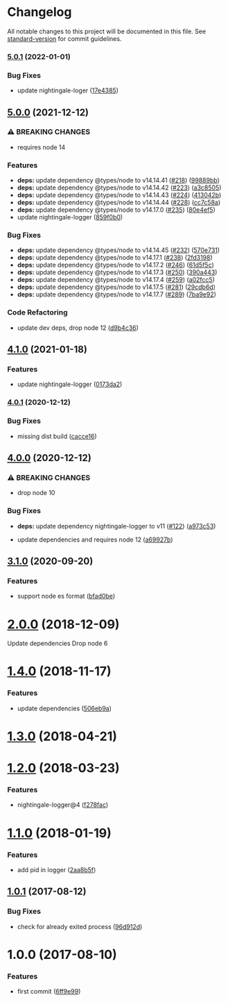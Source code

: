 # Changelog

All notable changes to this project will be documented in this file. See [standard-version](https://github.com/conventional-changelog/standard-version) for commit guidelines.

### [5.0.1](https://github.com/christophehurpeau/graceful-kill/compare/v5.0.0...v5.0.1) (2022-01-01)


### Bug Fixes

* update nightingale-loger ([17e4385](https://github.com/christophehurpeau/graceful-kill/commit/17e43853e0f0c5eb7f998b55f2fcc79ae7832b48))

## [5.0.0](https://www.github.com/christophehurpeau/graceful-kill/compare/v4.1.0...v5.0.0) (2021-12-12)


### ⚠ BREAKING CHANGES

* requires node 14

### Features

* **deps:** update dependency @types/node to v14.14.41 ([#218](https://www.github.com/christophehurpeau/graceful-kill/issues/218)) ([99889bb](https://www.github.com/christophehurpeau/graceful-kill/commit/99889bbaa6f85603cfa215e4c255890ebce5db1f))
* **deps:** update dependency @types/node to v14.14.42 ([#223](https://www.github.com/christophehurpeau/graceful-kill/issues/223)) ([a3c8505](https://www.github.com/christophehurpeau/graceful-kill/commit/a3c8505ae5ed0d55028fc9a139f407a9512867a0))
* **deps:** update dependency @types/node to v14.14.43 ([#224](https://www.github.com/christophehurpeau/graceful-kill/issues/224)) ([413042b](https://www.github.com/christophehurpeau/graceful-kill/commit/413042b2d57b4ecc7cf0463fa8346dccef25ea68))
* **deps:** update dependency @types/node to v14.14.44 ([#228](https://www.github.com/christophehurpeau/graceful-kill/issues/228)) ([cc7c58a](https://www.github.com/christophehurpeau/graceful-kill/commit/cc7c58a588b30c3dcd9b6c20907887eb6f1495fe))
* **deps:** update dependency @types/node to v14.17.0 ([#235](https://www.github.com/christophehurpeau/graceful-kill/issues/235)) ([80e4ef5](https://www.github.com/christophehurpeau/graceful-kill/commit/80e4ef5bb65d93ac65e8e0895a6bf066d99756bb))
* update nightingale-logger ([859f0b0](https://www.github.com/christophehurpeau/graceful-kill/commit/859f0b0f7f06819a5d56ff0fab94f6b0ba079039))


### Bug Fixes

* **deps:** update dependency @types/node to v14.14.45 ([#232](https://www.github.com/christophehurpeau/graceful-kill/issues/232)) ([570e731](https://www.github.com/christophehurpeau/graceful-kill/commit/570e731b255083dd2dad26f508d79cdac868360a))
* **deps:** update dependency @types/node to v14.17.1 ([#238](https://www.github.com/christophehurpeau/graceful-kill/issues/238)) ([2fd3198](https://www.github.com/christophehurpeau/graceful-kill/commit/2fd319840fc6a9fde269d978fa9f58e5bc3ac875))
* **deps:** update dependency @types/node to v14.17.2 ([#246](https://www.github.com/christophehurpeau/graceful-kill/issues/246)) ([61d5f5c](https://www.github.com/christophehurpeau/graceful-kill/commit/61d5f5c1caf2bea664b206a90a6b0e7f6412a69f))
* **deps:** update dependency @types/node to v14.17.3 ([#250](https://www.github.com/christophehurpeau/graceful-kill/issues/250)) ([390a443](https://www.github.com/christophehurpeau/graceful-kill/commit/390a44363f25c46d2e7fcf96de8a67ef9ad564c9))
* **deps:** update dependency @types/node to v14.17.4 ([#259](https://www.github.com/christophehurpeau/graceful-kill/issues/259)) ([a02fcc5](https://www.github.com/christophehurpeau/graceful-kill/commit/a02fcc586ef121c137f2fed1c306c8eb0e968929))
* **deps:** update dependency @types/node to v14.17.5 ([#281](https://www.github.com/christophehurpeau/graceful-kill/issues/281)) ([29cdb6d](https://www.github.com/christophehurpeau/graceful-kill/commit/29cdb6dc7328377fe5b7320a7773f87114be6974))
* **deps:** update dependency @types/node to v14.17.7 ([#289](https://www.github.com/christophehurpeau/graceful-kill/issues/289)) ([7ba9e92](https://www.github.com/christophehurpeau/graceful-kill/commit/7ba9e92544b082a824582690a347eda1475f99dd))


### Code Refactoring

* update dev deps, drop node 12 ([d9b4c36](https://www.github.com/christophehurpeau/graceful-kill/commit/d9b4c3650a8b603c6dfdd16d82803f570b0ec1da))

## [4.1.0](https://github.com/christophehurpeau/graceful-kill/compare/v4.0.1...v4.1.0) (2021-01-18)


### Features

* update nightingale-logger ([0173da2](https://github.com/christophehurpeau/graceful-kill/commit/0173da2296e95599356e2697d5fadda4b0a8d81a))

### [4.0.1](https://github.com/christophehurpeau/graceful-kill/compare/v4.0.0...v4.0.1) (2020-12-12)


### Bug Fixes

* missing dist build ([cacce16](https://github.com/christophehurpeau/graceful-kill/commit/cacce16217bc1e930b92f50671aa499d9e7335b1))

## [4.0.0](https://github.com/christophehurpeau/graceful-kill/compare/v3.1.0...v4.0.0) (2020-12-12)


### ⚠ BREAKING CHANGES

* drop node 10

### Bug Fixes

* **deps:** update dependency nightingale-logger to v11 ([#122](https://github.com/christophehurpeau/graceful-kill/issues/122)) ([a973c53](https://github.com/christophehurpeau/graceful-kill/commit/a973c5309e112f9353ae8d5254df95d53cde20c1))


* update dependencies and requires node 12 ([a69927b](https://github.com/christophehurpeau/graceful-kill/commit/a69927b31ab4b2873ce05558979641b3a45c1d53))

## [3.1.0](https://github.com/christophehurpeau/graceful-kill/compare/v3.0.1...v3.1.0) (2020-09-20)


### Features

* support node es format ([bfad0be](https://github.com/christophehurpeau/graceful-kill/commit/bfad0be9c39ac1f031ba2719091a425a4a860256))

<a name="2.0.0"></a>
# [2.0.0](https://github.com/christophehurpeau/graceful-kill/compare/v1.4.0...v2.0.0) (2018-12-09)

Update dependencies
Drop node 6


<a name="1.4.0"></a>
# [1.4.0](https://github.com/christophehurpeau/graceful-kill/compare/v1.3.0...v1.4.0) (2018-11-17)


### Features

* update dependencies ([506eb9a](https://github.com/christophehurpeau/graceful-kill/commit/506eb9a))


<a name="1.3.0"></a>
# [1.3.0](https://github.com/christophehurpeau/graceful-kill/compare/v1.2.0...v1.3.0) (2018-04-21)


<a name="1.2.0"></a>
# [1.2.0](https://github.com/christophehurpeau/graceful-kill/compare/v1.1.0...v1.2.0) (2018-03-23)


### Features

* nightingale-logger@4 ([f278fac](https://github.com/christophehurpeau/graceful-kill/commit/f278fac))


<a name="1.1.0"></a>
# [1.1.0](https://github.com/christophehurpeau/graceful-kill/compare/v1.0.1...v1.1.0) (2018-01-19)


### Features

* add pid in logger ([2aa8b5f](https://github.com/christophehurpeau/graceful-kill/commit/2aa8b5f))


<a name="1.0.1"></a>
## [1.0.1](https://github.com/christophehurpeau/undefined/compare/v1.0.0...v1.0.1) (2017-08-12)


### Bug Fixes

* check for already exited process ([96d912d](https://github.com/christophehurpeau/undefined/commit/96d912d))


<a name="1.0.0"></a>
# 1.0.0 (2017-08-10)


### Features

* first commit ([6ff9e99](https://github.com/christophehurpeau/undefined/commit/6ff9e99))

